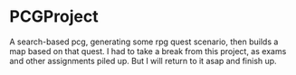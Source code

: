 # PCGProject
A search-based pcg, generating some rpg quest scenario, then builds a map based on that quest.
I had to take a break from this project, as exams and other assignments piled up. But I will return to it asap and finish up.
